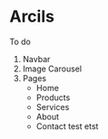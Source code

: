 # Arcils

To do
1) Navbar
2) Image Carousel
3) Pages
    - Home
    - Products
    - Services
    - About
    - Contact
 test etst